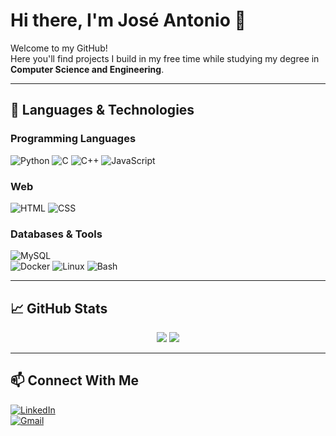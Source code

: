 # Hi there, I'm José Antonio 👋

Welcome to my GitHub!  
Here you'll find projects I build in my free time while studying my degree in **Computer Science and Engineering**.

---

## 🚀 Languages & Technologies
### Programming Languages
![Python](https://img.shields.io/badge/Python-FFD43B?style=for-the-badge&logo=python&logoColor=blue)
![C](https://img.shields.io/badge/C-00599C?style=for-the-badge&logo=c&logoColor=white)
![C++](https://img.shields.io/badge/C%2B%2B-00599C?style=for-the-badge&logo=c%2B%2B&logoColor=white)
![JavaScript](https://img.shields.io/badge/JavaScript-323330?style=for-the-badge&logo=javascript&logoColor=F7DF1E)

### Web
![HTML](https://img.shields.io/badge/HTML5-E34F26?style=for-the-badge&logo=html5&logoColor=white)
![CSS](https://img.shields.io/badge/CSS3-1572B6?style=for-the-badge&logo=css3&logoColor=white)

### Databases & Tools
![MySQL](https://img.shields.io/badge/MySQL-005C84?style=for-the-badge&logo=mysql&logoColor=white)  
![Docker](https://img.shields.io/badge/Docker-2496ED?style=for-the-badge&logo=docker&logoColor=white)
![Linux](https://img.shields.io/badge/Linux-FCC624?style=for-the-badge&logo=linux&logoColor=black)
![Bash](https://img.shields.io/badge/Bash-4EAA25?style=for-the-badge&logo=gnu-bash&logoColor=white)

---

## 📈 GitHub Stats
<p align="center">
  <img src="https://github-readme-stats.vercel.app/api?username=joseajrgr&show_icons=true&theme=tokyonight&hide_rank=true&hide_title=true&card_width=400" />
  <img src="https://github-readme-stats.vercel.app/api/top-langs/?username=joseajrgr&layout=compact&theme=tokyonight&card_width=350" />
</p>

---

## 📫 Connect With Me
[![LinkedIn](https://img.shields.io/badge/LinkedIn-blue?style=for-the-badge&logo=linkedin&logoColor=white)](https://www.linkedin.com/in/joseajrgr/)  
[![Gmail](https://img.shields.io/badge/Email-D14836?style=for-the-badge&logo=gmail&logoColor=white)](mailto:joseajrgr@gmail.com)   
